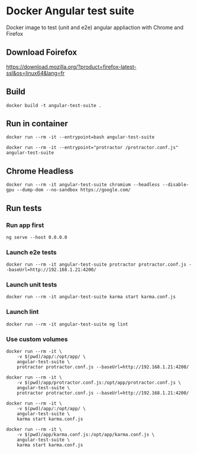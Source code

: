 # Docker Angular test suite

Docker image to test (unit and e2e) angular appliaction with Chrome and Firefox

## Download Foirefox
https://download.mozilla.org/?product=firefox-latest-ssl&os=linux64&lang=fr

## Build
````docker build -t angular-test-suite .````

## Run in container
````docker run --rm -it --entrypoint=bash angular-test-suite````

````docker run --rm -it --entrypoint="protractor /protractor.conf.js" angular-test-suite````

## Chrome Headless
````docker run --rm -it angular-test-suite chromium --headless --disable-gpu --dump-dom --no-sandbox https://google.com/````

## Run tests

### Run app first
````ng serve --host 0.0.0.0````

### Launch e2e tests
````docker run --rm -it angular-test-suite protractor protractor.conf.js --baseUrl=http://192.168.1.21:4200/````

### Launch unit tests
````docker run --rm -it angular-test-suite karma start karma.conf.js````

### Launch lint
````docker run --rm -it angular-test-suite ng lint````

### Use custom volumes

````
docker run --rm -it \
    -v $(pwd)/app/:/opt/app/ \
    angular-test-suite \
    protractor protractor.conf.js --baseUrl=http://192.168.1.21:4200/
````

````
docker run --rm -it \
    -v $(pwd)/app/protractor.conf.js:/opt/app/protractor.conf.js \
    angular-test-suite \
    protractor protractor.conf.js --baseUrl=http://192.168.1.21:4200/
````

````
docker run --rm -it \
    -v $(pwd)/app/:/opt/app/ \
    angular-test-suite \
    karma start karma.conf.js
````

````
docker run --rm -it \
    -v $(pwd)/app/karma.conf.js:/opt/app/karma.conf.js \
    angular-test-suite \
    karma start karma.conf.js    
````
